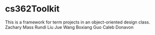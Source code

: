 # cs362Toolkit
This is a framework for term projects in an object-oriented design class.
Zachary Mass
Rundi Liu
Jue Wang
Boxiang Guo
Caleb Donavon